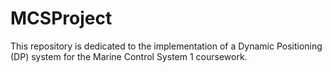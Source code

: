 # MCSProject
This repository is dedicated to the implementation of a Dynamic Positioning (DP) system for the Marine Control System 1 coursework.
